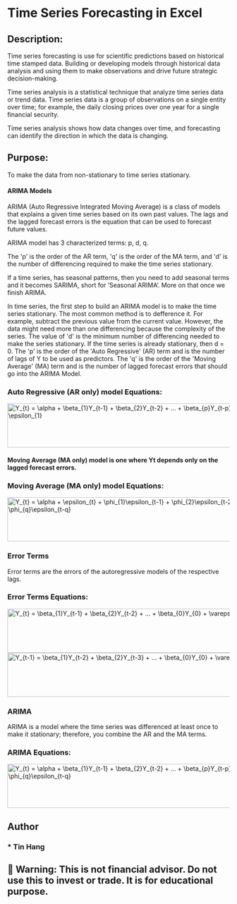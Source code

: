 # Time Series Forecasting in Excel  

## Description:  
Time series forecasting is use for scientific predictions based on historical time stamped data. Building or developing models through historical data analysis and using them to make observations and drive future strategic decision-making.  

Time series analysis is a statistical technique that analyze time series data or trend data. Time series data is a group of observations on a single entity over time; for example, the daily closing prices over one year for a single financial security.  

Time series analysis shows how data changes over time, and forecasting can identify the direction in which the data is changing.  

## Purpose:  
To make the data from non-stationary to time series stationary.  

#### ARIMA Models  
ARIMA (Auto Regressive Integrated Moving Average) is a class of models that explains a given time series based on its own past values. The lags and the lagged forecast errors is the equation that can be used to forecast future values. 

ARIMA model has 3 characterized terms: p, d, q.  

The 'p' is the order of the AR term, 'q' is the order of the MA term, and 'd' is the number of differencing required to make the time series stationary.

If a time series, has seasonal patterns, then you need to add seasonal terms and it becomes SARIMA, short for ‘Seasonal ARIMA’. More on that once we finish ARIMA.  

In time series, the first step to build an ARIMA model is to make the time series stationary. The most common method is to defference it. For example, subtract the previous value from the current value.  However, the data might need more than one differencing because the complexity of the series. The value of 'd' is the minimum number of differencing needed to make the series stationary. If the time series is already stationary, then d = 0. The 'p' is the order of the 'Auto Regressive' (AR) term and is the number of lags of Y to be used as predictors. The 'q' is the order of the 'Moving Average' (MA) term and is the number of lagged forecast errors that should go into the ARIMA Model.        

### Auto Regressive (AR only) model Equations:  
<img src="https://latex.codecogs.com/svg.image?Y_{t}&space;=&space;\alpha&space;&plus;&space;\beta_{1}Y_{t-1}&space;&plus;&space;\beta_{2}Y_{t-2}&space;&plus;&space;...&space;&plus;&space;\beta_{p}Y_{t-p}&space;&plus;&space;\epsilon_{1}" title="Y_{t} = \alpha + \beta_{1}Y_{t-1} + \beta_{2}Y_{t-2} + ... + \beta_{p}Y_{t-p} + \epsilon_{1}" width="600" height="100">
   
#### Moving Average (MA only) model is one where Yt depends only on the lagged forecast errors.  

### Moving Average (MA only) model Equations:  
<img src="https://latex.codecogs.com/svg.image?Y_{t}&space;=&space;\alpha&space;&space;&plus;&space;\epsilon_{t}&space;&plus;&space;\phi_{1}\epsilon_{t-1}&space;&plus;&space;\phi_{2}\epsilon_{t-2}...&plus;&space;\phi_{q}\epsilon_{t-q}" title="Y_{t} = \alpha + \epsilon_{t} + \phi_{1}\epsilon_{t-1} + \phi_{2}\epsilon_{t-2}...+ \phi_{q}\epsilon_{t-q}" width="600" height="100">  

### Error Terms   
Error terms are the errors of the autoregressive models of the respective lags.  

### Error Terms Equations:    

<img src="https://latex.codecogs.com/svg.image?Y_{t}&space;=&space;\beta_{1}Y_{t-1}&space;&plus;&space;\beta_{2}Y_{t-2}&space;&plus;&space;...&space;&plus;&space;\beta_{0}Y_{0}&space;&plus;&space;\varepsilon_{t}" title="Y_{t} = \beta_{1}Y_{t-1} + \beta_{2}Y_{t-2} + ... + \beta_{0}Y_{0} + \varepsilon_{t}" width="600" height="100">  

<img src="https://latex.codecogs.com/svg.image?Y_{t-1}&space;=&space;\beta_{1}Y_{t-2}&space;&plus;&space;\beta_{2}Y_{t-3}&space;&plus;&space;...&space;&plus;&space;\beta_{0}Y_{0}&space;&plus;&space;\varepsilon_{t-1}" title="Y_{t-1} = \beta_{1}Y_{t-2} + \beta_{2}Y_{t-3} + ... + \beta_{0}Y_{0} + \varepsilon_{t-1}" width="600" height="100">  

### ARIMA  
ARIMA is a model where the time series was differenced at least once to make it stationary; therefore, you combine the AR and the MA terms. 

### ARIMA Equations:    
<img src="https://latex.codecogs.com/svg.image?Y_{t}&space;=&space;\alpha&space;&plus;&space;\beta_{1}Y_{t-1}&space;&plus;&space;\beta_{2}Y_{t-2}&space;&plus;&space;...&space;&plus;&space;\beta_{p}Y_{t-p}\epsilon_{t}&space;&plus;&space;\phi_{1}\epsilon_{t-1}&space;&plus;&space;\phi_{2}\epsilon_{t-2}&space;&plus;&space;...&space;&plus;&space;\phi_{q}\epsilon_{t-q}" title="Y_{t} = \alpha + \beta_{1}Y_{t-1} + \beta_{2}Y_{t-2} + ... + \beta_{p}Y_{t-p}\epsilon_{t} + \phi_{1}\epsilon_{t-1} + \phi_{2}\epsilon_{t-2} + ... + \phi_{q}\epsilon_{t-q}" width="1000" height="100">
  
## Author  
### * Tin Hang  

## 🔴 Warning: This is not financial advisor.  Do not use this to invest or trade. It is for educational purpose.  
